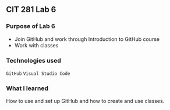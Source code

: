 ## CIT 281 Lab 6

### Purpose of Lab 6
- Join GitHub and work through Introduction to GitHub course
- Work with classes


### Technologies used
`GitHub`
`Visual Studio Code`


### What I learned
How to use and set up GitHub and how to create and use classes.


